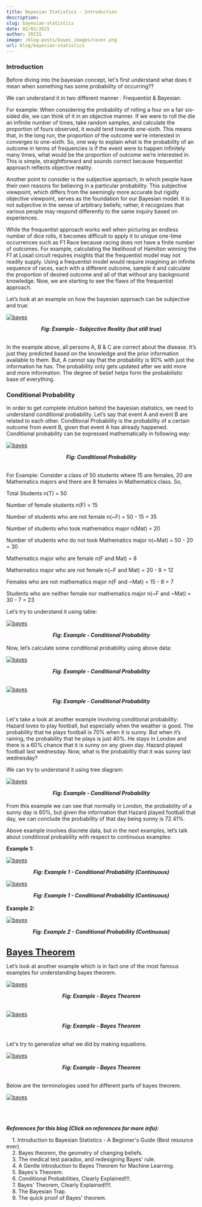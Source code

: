 ```yaml
---
title: Bayesian Statistics - Introduction
description: 
slug: bayesian-statistics
date: 02/03/2025
author: IRIIS
image: /blog-posts/bayes_images/cover.png
url: blog/bayesian-statistics
---
```


<script>
  document.addEventListener('DOMContentLoaded', function() {
    const imageLinks = document.querySelectorAll('a img');
    
    // Set initial style for zoomable images
    imageLinks.forEach((link) => {
      link.style.transition = 'transform 0.25s ease';
      link.style.cursor = 'zoom-in';
      link.style.maxWidth = '100%';  // Ensures images have same size
      link.style.display = 'block';  // Makes sure images are displayed as block elements
      link.style.margin = '0 auto';  // Centers the images
    });

    imageLinks.forEach((link) => {
      link.addEventListener('click', function(event) {
        event.preventDefault();
        if (link.style.transform === 'scale(1.5)') {
          link.style.transform = 'scale(1)';
          link.style.cursor = 'zoom-in';
        } else {
          link.style.transform = 'scale(1.5)';
          link.style.cursor = 'zoom-out';
        }
      });

      link.addEventListener('mouseenter', function() {
        if (this.style.transform === 'scale(1.5)') {
          this.style.cursor = 'zoom-out';
        } else {
          this.style.cursor = 'zoom-in';
        }
      });

      link.addEventListener('mouseleave', function() {
        this.style.cursor = 'default';
      });
    });
  });
</script>


### Introduction

Before diving into the bayesian concept, let's first understand what does it mean when something has some probability of occurring??<br>

We can understand it in two different manner : Frequentist & Bayesian.

For example: When considering the probability of rolling a four on a fair six-sided die, we can think of it in an objective manner. If we were to roll the die an infinite number of times, take random samples, and calculate the proportion of fours observed, it would tend towards one-sixth. This means that, in the long run, the proportion of the outcome we're interested in converges to one-sixth. So, one way to explain what is the probability of an outcome in terms of frequencies is if the event were to happen infinitely many times, what would be the proportion of outcome we’re interested in. This is simple, straightforward and sounds correct because frequentist approach reflects objective reality.

Another point to consider is the subjective approach, in which people have their own reasons for believing in a particular probability. This subjective viewpoint, which differs from the seemingly more accurate but rigidly objective viewpoint, serves as the foundation for our Bayesian model. It is not subjective in the sense of arbitrary beliefs; rather, it recognizes that various people may respond differently to the same inquiry based on experiences.

While the frequentist approach works well when picturing an endless number of dice rolls, it becomes difficult to apply it to unique one-time occurrences such as F1 Race because racing does not have a finite number of outcomes. For example, calculating the likelihood of Hamilton winning the F1 at Losail circuit requires insights that the frequentist model may not readily supply. Using a frequentist model would require imagining an infinite sequence of races, each with a different outcome, sample it and calculate the proportion of desired outcome and all of that without any background knowledge. Now, we are starting to see the flaws of the frequentist approach.

Let’s look at an example on how the bayesian approach can be subjective and true:
<br>

[![bayes](/blog-posts/bayes_images/bayes_1.png)](javascript:void(0);)

<div style="text-align: center;">
  <i><b>Fig: Example - Subjective Reality (but still true)</b></i>
</div>

<br>

In the example above, all persons A, B & C are correct about the disease. It’s just they predicted based on the knowledge and the prior information available to them. But, A  cannot say that the probability is 90% with just the information he has. The probability only gets updated after we add more and more information. The degree of belief helps form the probabilistic base of everything.


### Conditional Probability

In order to get complete intuition behind the bayesian statistics, we need to understand conditional probability. Let’s say that event A and event B are related to each other. Conditional Probability is the probability of a certain outcome from event B, given that event A has already happened. Conditional probability can be expressed mathematically in following way:
<br>

[![bayes](/blog-posts/bayes_images/bayes_2.png)](javascript:void(0);)

<div style="text-align: center;">
  <i><b>Fig: Conditional Probability </b></i>
</div>

<br>

For Example:
Consider a class of 50 students where 15 are females, 20 are Mathematics majors and there are 8 females in Mathematics class. So,

Total Students n(T) = 50

Number of female students n(F) = 15

Number of students who are not female n(~F) = 50 - 15 = 35

Number of students who took mathematics major n(Mat) = 20

Number of students who do not took Mathematics major n(~Mat) = 50 - 20 = 30

Mathematics major who are female n(F and Mat) = 8

Mathematics major who are not female n(~F and Mat) = 20 - 8 = 12

Females who are not mathematics major n(F and ~Mat) = 15 - 8 = 7

Students who are neither female nor mathematics major n(~F and ~Mat) = 30 - 7 = 23


Let’s try to understand it using table:
<br>

[![bayes](/blog-posts/bayes_images/bayes_3.png)](javascript:void(0);)

<div style="text-align: center;">
  <i><b>Fig: Example - Conditional Probability </b></i>
</div>

<br>
Now, let’s calculate some conditional probability using above data:
<br>

[![bayes](/blog-posts/bayes_images/bayes_4.png)](javascript:void(0);)

<div style="text-align: center;">
  <i><b>Fig: Example - Conditional Probability </b></i>
</div>
<br>

[![bayes](/blog-posts/bayes_images/bayes_5.png)](javascript:void(0);)

<div style="text-align: center;">
  <i><b>Fig: Example - Conditional Probability </b></i>
</div>

<br>

Let's take a look at another example involving conditional probability:<br>
Hazard loves to play football, but especially when the weather is good. The probability that he plays football is 70% when it is sunny. But when it’s raining, the probability that he plays is just 40%. He stays in London and there is a 60% chance that it is sunny on any given day. Hazard played football last wednesday. Now, what is the probability that it was sunny last wednesday?

We can try to understand it using tree diagram:
<br>

[![bayes](/blog-posts/bayes_images/bayes_6.png)](javascript:void(0);)

<div style="text-align: center;">
  <i><b>Fig: Example - Conditional Probability </b></i>
</div>

<br>
From this example we can see that normally in London, the probability of a sunny day is 60%, but given the information that Hazard played football that day, we can conclude the probability of that day being sunny is 72.41%.

Above example involves discrete data, but in the next examples, let’s talk about conditional probability with respect to continuous examples:

<b>Example 1:</b>
<br>

[![bayes](/blog-posts/bayes_images/bayes_7.png)](javascript:void(0);)

<div style="text-align: center;">
  <i><b>Fig: Example 1 - Conditional Probability (Continuous)</b></i>
</div>


[![bayes](/blog-posts/bayes_images/bayes_8.png)](javascript:void(0);)

<div style="text-align: center;">
  <i><b>Fig: Example 1 - Conditional Probability (Continuous)</b></i>
</div>

<br>
<b>Example 2:</b>
<br>

[![bayes](/blog-posts/bayes_images/bayes_9.png)](javascript:void(0);)

<div style="text-align: center;">
  <i><b>Fig: Example 2 - Conditional Probability (Continuous)</b></i>
</div>

<br>


**<span style="text-decoration:underline; font-size: 24px">Bayes Theorem</span>**

Let’s look at another example which is in fact one of the most famous examples for understanding bayes theorem.
<br>

[![bayes](/blog-posts/bayes_images/bayes_10.png)](javascript:void(0);)

<div style="text-align: center;">
  <i><b>Fig: Example - Bayes Theorem</b></i>
</div>


<br>

[![bayes](/blog-posts/bayes_images/bayes_11.png)](javascript:void(0);)

<div style="text-align: center;">
  <i><b>Fig: Example - Bayes Theorem</b></i>
</div>

<br>

Let's try to generalize what we did by making equations.
<br>

[![bayes](/blog-posts/bayes_images/bayes_12.png)](javascript:void(0);)

<div style="text-align: center;">
  <i><b>Fig: Example - Bayes Theorem</b></i>
</div>

<br>

Below are the terminologies used for different parts of bayes theorem.


[![bayes](/blog-posts/bayes_images/bayes_13.png)](javascript:void(0);)

<br>
<br>
<br>
<span><strong><i>References for this blog (Click on references for more info):</i></strong></span>

  <span>  &nbsp;&nbsp;&nbsp;&nbsp;1. <a href="https://www.youtube.com/watch?v=NIqeFYUhSzU&t=1891s" target="_blank" style="text-decoration: none;">Introduction to Bayesian Statistics - A Beginner's Guide (Best resource ever)</a>.</span><br>
  <span>  &nbsp;&nbsp;&nbsp;&nbsp;2. <a href="https://www.youtube.com/watch?v=HZGCoVF3YvM" target="_blank" style="text-decoration: none;">Bayes theorem, the geometry of changing beliefs</a>.</span><br>
  <span>  &nbsp;&nbsp;&nbsp;&nbsp;3. <a href="https://www.youtube.com/watch?v=lG4VkPoG3ko" target="_blank" style="text-decoration: none;">The medical test paradox, and redesigning Bayes' rule</a>.</span><br>
  <span>  &nbsp;&nbsp;&nbsp;&nbsp;4. <a href="https://machinelearningmastery.com/bayes-theorem-for-machine-learning/" target="_blank" style="text-decoration: none;">A Gentle Introduction to Bayes Theorem for Machine Learning</a>.</span><br> 
  <span>  &nbsp;&nbsp;&nbsp;&nbsp;5. <a href="hhttps://sphweb.bumc.bu.edu/otlt/mph-modules/bs/bs704_probability/bs704_probability6.html" target="_blank" style="text-decoration: none;">Bayes's Theorem</a>.</span><br>
  <span>  &nbsp;&nbsp;&nbsp;&nbsp;6. <a href="https://www.youtube.com/watch?v=_IgyaD7vOOA&list=LL&index=5" target="_blank" style="text-decoration: none;">Conditional Probabilities, Clearly Explained!!!</a>.</span><br>
  <span>  &nbsp;&nbsp;&nbsp;&nbsp;7. <a href="https://youtube.com/watch?v=9wCnvr7Xw4E&list=LL&index=6&t=26s" target="_blank" style="text-decoration: none;">Bayes' Theorem, Clearly Explained!!!!</a>.</span><br>
  <span>  &nbsp;&nbsp;&nbsp;&nbsp;8. <a href="https://www.youtube.com/watch?v=R13BD8qKeTg&list=LL&index=7" target="_blank" style="text-decoration: none;">The Bayesian Trap</a>.</span><br>
  <span>  &nbsp;&nbsp;&nbsp;&nbsp;9. <a href="https://www.youtube.com/watch?v=U_85TaXbeIo" target="_blank" style="text-decoration: none;">The quick proof of Bayes' theorem</a>.</span><br>
 